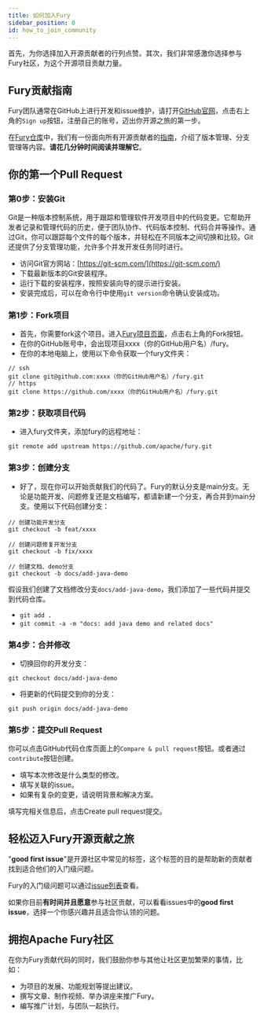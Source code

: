 ```yaml
---
title: 如何加入Fury
sidebar_position: 0
id: how_to_join_community
---
```


首先，为你选择加入开源贡献者的行列点赞。其次，我们非常感激你选择参与Fury社区，为这个开源项目贡献力量。

## Fury贡献指南

Fury团队通常在GitHub上进行开发和issue维护，请打开[GitHub官网](https://github.com/)，点击右上角的`Sign up`按钮，注册自己的账号，迈出你开源之旅的第一步。

在[Fury仓库](https://github.com/apache/fury)中，我们有一份面向所有开源贡献者的[指南](https://fury.apache.org/zh-CN/docs/community/)，介绍了版本管理、分支管理等内容。**请花几分钟时间阅读并理解它**。

## 你的第一个Pull Request

### 第0步：安装Git

Git是一种版本控制系统，用于跟踪和管理软件开发项目中的代码变更。它帮助开发者记录和管理代码的历史，便于团队协作、代码版本控制、代码合并等操作。通过Git，你可以跟踪每个文件的每个版本，并轻松在不同版本之间切换和比较。Git还提供了分支管理功能，允许多个并发开发任务同时进行。

- 访问Git官方网站：[https://git-scm.com/](https://git-scm.com/)
- 下载最新版本的Git安装程序。
- 运行下载的安装程序，按照安装向导的提示进行安装。
- 安装完成后，可以在命令行中使用`git version`命令确认安装成功。

### 第1步：Fork项目

- 首先，你需要fork这个项目。进入[Fury项目页面](https://github.com/apache/fury)，点击右上角的Fork按钮。
- 在你的GitHub账号中，会出现项目xxxx（你的GitHub用户名）/fury。
- 在你的本地电脑上，使用以下命令获取一个fury文件夹：

```
// ssh
git clone git@github.com:xxxx（你的GitHub用户名）/fury.git
// https
git clone https://github.com/xxxx（你的GitHub用户名）/fury.git
```

### 第2步：获取项目代码

- 进入fury文件夹，添加fury的远程地址：

```
git remote add upstream https://github.com/apache/fury.git
```

### 第3步：创建分支

- 好了，现在你可以开始贡献我们的代码了。Fury的默认分支是main分支。无论是功能开发、问题修复还是文档编写，都请新建一个分支，再合并到main分支。使用以下代码创建分支：

```
// 创建功能开发分支
git checkout -b feat/xxxx

// 创建问题修复开发分支
git checkout -b fix/xxxx

// 创建文档、demo分支
git checkout -b docs/add-java-demo
```

假设我们创建了文档修改分支`docs/add-java-demo`，我们添加了一些代码并提交到代码仓库。

- `git add .`
- `git commit -a -m "docs: add java demo and related docs"`

### 第4步：合并修改

- 切换回你的开发分支：

```
git checkout docs/add-java-demo
```

- 将更新的代码提交到你的分支：

```
git push origin docs/add-java-demo
```

### 第5步：提交Pull Request

你可以点击GitHub代码仓库页面上的`Compare & pull request`按钮。或者通过`contribute`按钮创建。

- 填写本次修改是什么类型的修改。
- 填写关联的issue。
- 如果有复杂的变更，请说明背景和解决方案。

填写完相关信息后，点击Create pull request提交。

## **轻松迈入Fury开源贡献之旅**

"**good first issue**"是开源社区中常见的标签，这个标签的目的是帮助新的贡献者找到适合他们的入门级问题。

Fury的入门级问题可以通过[issue列表](https://github.com/apache/fury/issues)查看。

如果你目前**有时间并且愿意**参与社区贡献，可以看看issues中的**good first issue**，选择一个你感兴趣并且适合你认领的问题。

## 拥抱Apache Fury社区

在你为Fury贡献代码的同时，我们鼓励你参与其他让社区更加繁荣的事情，比如：

- 为项目的发展、功能规划等提出建议。
- 撰写文章、制作视频、举办讲座来推广Fury。
- 编写推广计划，与团队一起执行。